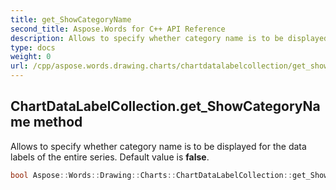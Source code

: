 ```yaml
---
title: get_ShowCategoryName
second_title: Aspose.Words for C++ API Reference
description: Allows to specify whether category name is to be displayed for the data labels of the entire series. Default value is false. 
type: docs
weight: 0
url: /cpp/aspose.words.drawing.charts/chartdatalabelcollection/get_showcategoryname/
---
```

## ChartDataLabelCollection.get_ShowCategoryName method


Allows to specify whether category name is to be displayed for the data labels of the entire series. Default value is **false**.

```cpp
bool Aspose::Words::Drawing::Charts::ChartDataLabelCollection::get_ShowCategoryName()
```

